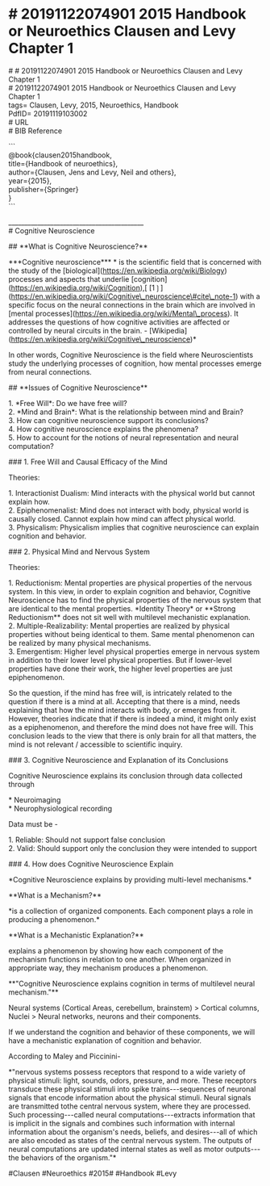 # \# 20191122074901 2015 Handbook or Neuroethics Clausen and Levy Chapter 1

\# \# 20191122074901 2015 Handbook or Neuroethics Clausen and Levy Chapter 1\
\# 20191122074901 2015 Handbook or Neuroethics Clausen and Levy Chapter 1\
tags= Clausen, Levy, 2015, Neuroethics, Handbook\
PdfID= 20191119103002\
\# URL\
\# BIB Reference

\`\`\`\
\@book{clausen2015handbook,\
title={Handbook of neuroethics},\
author={Clausen, Jens and Levy, Neil and others},\
year={2015},\
publisher={Springer}\
}\
\`\`\`

\_\_\_\_\_\_\_\_\_\_\_\_\_\_\_\_\_\_\_\_\_\_\_\_\_\_\_\_\_\_\_\_\_\_\_\_\_\_\_\_\_\_\
\# Cognitive Neuroscience

\#\# \*\*What is Cognitive Neuroscience?\*\*

\*\*\*Cognitive neuroscience\*\*\* \* is the scientific field that is concerned with the study of the \[biological\](https://en.wikipedia.org/wiki/Biology) processes and aspects that underlie \[cognition\](https://en.wikipedia.org/wiki/Cognition),\[ \[1❳\](https://en.wikipedia.org/wiki/Cognitive\_neuroscience\#cite\_note-1) with a specific focus on the neural connections in the brain which are involved in \[mental processes\](https://en.wikipedia.org/wiki/Mental\_process). It addresses the questions of how cognitive activities are affected or controlled by neural circuits in the brain. - \[Wikipedia\](https://en.wikipedia.org/wiki/Cognitive\_neuroscience)\*

In other words, Cognitive Neuroscience is the field where Neuroscientists study the underlying processes of cognition, how mental processes emerge from neural connections.

\#\# \*\*Issues of Cognitive Neuroscience\*\*

1\. \*Free Will\*: Do we have free will?\
2. \*Mind and Brain\*: What is the relationship between mind and Brain?\
3. How can cognitive neuroscience support its conclusions?\
4. How cognitive neuroscience explains the phenomena?\
5. How to account for the notions of neural representation and neural computation?

\#\#\# 1. Free Will and Causal Efficacy of the Mind

Theories:

1\. Interactionist Dualism: Mind interacts with the physical world but cannot explain how.\
2. Epiphenomenalist: Mind does not interact with body, physical world is causally closed. Cannot explain how mind can affect physical world.\
3. Physicalism: Physicalism implies that cognitive neuroscience can explain cognition and behavior.

\#\#\# 2. Physical Mind and Nervous System

Theories:

1\. Reductionism: Mental properties are physical properties of the nervous system. In this view, in order to explain cognition and behavior, Cognitive Neuroscience has to find the physical properties of the nervous system that are identical to the mental properties. \*Identity Theory\* or \*\*Strong Reductionism\*\* does not sit well with multilevel mechanistic explanation.\
2. Multiple-Realizability: Mental properties are realized by physical properties without being identical to them. Same mental phenomenon can be realized by many physical mechanisms.\
3. Emergentism: Higher level physical properties emerge in nervous system in addition to their lower level physical properties. But if lower-level properties have done their work, the higher level properties are just epiphenomenon.

So the question, if the mind has free will, is intricately related to the question if there is a mind at all. Accepting that there is a mind, needs explaining that how the mind interacts with body, or emerges from it. However, theories indicate that if there is indeed a mind, it might only exist as a epiphenomenon, and therefore the mind does not have free will. This conclusion leads to the view that there is only brain for all that matters, the mind is not relevant / accessible to scientific inquiry.

\#\#\# 3. Cognitive Neuroscience and Explanation of its Conclusions

Cognitive Neuroscience explains its conclusion through data collected through

\* Neuroimaging\
\* Neurophysiological recording

Data must be -

1\. Reliable: Should not support false conclusion\
2. Valid: Should support only the conclusion they were intended to support

\#\#\# 4. How does Cognitive Neuroscience Explain

\*Cognitive Neuroscience explains by providing multi-level mechanisms.\*

\*\*What is a Mechanism?\*\*

\*is a collection of organized components. Each component plays a role in producing a phenomenon.\*

\*\*What is a Mechanistic Explanation?\*\*

explains a phenomenon by showing how each component of the mechanism functions in relation to one another. When organized in appropriate way, they mechanism produces a phenomenon.

\*\*\"Cognitive Neuroscience explains cognition in terms of multilevel neural mechanism.\"\*\*

Neural systems (Cortical Areas, cerebellum, brainstem) \> Cortical columns, Nuclei \> Neural networks, neurons and their components.

If we understand the cognition and behavior of these components, we will have a mechanistic explanation of cognition and behavior.

According to Maley and Piccinini-

\*\"nervous systems possess receptors that respond to a wide variety of physical stimuli: light, sounds, odors, pressure, and more. These receptors transduce these physical stimuli into spike trains---sequences of neuronal signals that encode information about the physical stimuli. Neural signals are transmitted tothe central nervous system, where they are processed. Such processing---called neural computations---extracts information that is implicit in the signals and combines such information with internal information about the organism's needs, beliefs, and desires---all of which are also encoded as states of the central nervous system. The outputs of neural computations are updated internal states as well as motor outputs---the behaviors of the organism.\"\*

\#Clausen \#Neuroethics \#2015\# \#Handbook \#Levy
